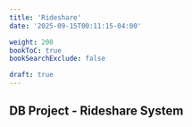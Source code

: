 ```yaml
---
title: 'Rideshare'
date: '2025-09-15T00:11:15-04:00'

weight: 200
bookToC: true
bookSearchExclude: false

draft: true
---
```


## DB Project - Rideshare System